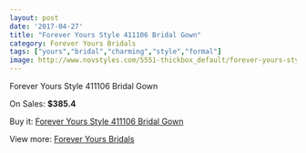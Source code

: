 ```yaml
---
layout: post
date: '2017-04-27'
title: "Forever Yours Style 411106 Bridal Gown"
category: Forever Yours Bridals
tags: ["yours","bridal","charming","style","formal"]
image: http://www.novstyles.com/5551-thickbox_default/forever-yours-style-411106-bridal-gown.jpg
---
```

Forever Yours Style 411106 Bridal Gown

On Sales: **$385.4**
<a href="https://www.novstyles.com/en/forever-yours-bridals/3427-forever-yours-style-411106-bridal-gown.html"><amp-img layout="responsive" width="600" height="600" src="//www.novstyles.com/5551-thickbox_default/forever-yours-style-411106-bridal-gown.jpg" alt="Forever Yours Style 411106 Bridal Gown 0" /></a>

Buy it: [Forever Yours Style 411106 Bridal Gown](https://www.novstyles.com/en/forever-yours-bridals/3427-forever-yours-style-411106-bridal-gown.html "Forever Yours Style 411106 Bridal Gown")

View more: [Forever Yours Bridals](https://www.novstyles.com/en/20-forever-yours-bridals "Forever Yours Bridals")